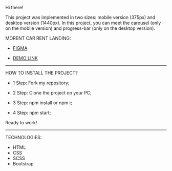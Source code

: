 Hi there!

This project was implemented in two sizes: mobile version (375px) and desktop version (1440px). In this project, you can meet the carousel (only on the mobile version) and progress-bar (only on the desktop version).

MORENT CAR RENT LANDING:

- [FIGMA](https://www.figma.com/file/uA7kRTj5367RW5JCChUc9z/Car-Rent-Website-Design---Pickolab-Studio-(Community)-(Copy)?node-id=1%3A6&t=3A0gLxAOIW4MKuQ7-0)

- [DEMO LINK](https://reptiloid044.github.io/morent_rent_car/)

________________________________________________________

HOW TO INSTALL THE PROJECT?

- 1 Step:
Fork my repository;

- 2 Step:
Clone the project on your PC;

- 3 Step:
npm install or npm i;

- 4 Step:
npm start;

Ready to work!

________________________________________________________

TECHNOLOGIES:

- HTML
- CSS
- SCSS
- Bootstrap



